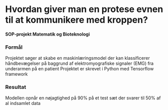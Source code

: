 # Hvordan giver man en protese evnen til at kommunikere med kroppen?
#### SOP-projekt Matematik og Bioteknologi

### Formål
Projektet søger at skabe en maskinlæringsmodel der kan klassificerer håndbevægelser på baggrund af elektromyografiske signaler (EMG) fra underarmen på en patient
Projektet er skrevet i Python med Tensorflow framework

### Resultat
Modellen opnår en nøjagtighed på 90% på et test sæt der svarer til 50% af al indsamlet data
